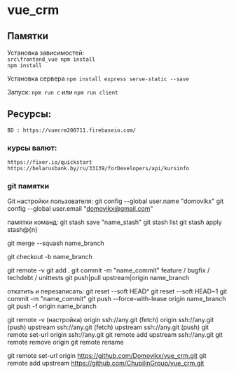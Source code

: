 # vue_crm

## Памятки

Установка зависимостей:  
`src\frontend_vue npm install`  
`npm install`

Установка сервера
`npm install express serve-static --save`

Запуск:
`npm run c` или `npm run client`

## Ресурсы:

`BD : https://vuecrm200711.firebaseio.com/`

### курсы валют:

`https://fixer.io/quickstart`
`https://belarusbank.by/ru/33139/forDevelopers/api/kursinfo`

### git памятки

Git настройки пользователя:
git config --global user.name "domovikx"
git config --global user.email "domovikx@gmail.com"

памятки команд:
git stash save "name_stash"
git stash list
git stash apply stash@{n}

git merge --squash name_branch

git checkout -b name_branch

git remote -v
git add .
git commit -m "name_commit"
feature / bugfix / techdebt / unittests
git push|pull upstream|origin name_branch

откатить и перезаписать:
git reset --soft HEAD^
git reset --soft HEAD~1
git commit -m "name_commit"
git push --force-with-lease origin name_branch
git push -f origin name_branch

git remote -v (настройка)
origin ssh://any.git (fetch)
origin ssh://any.git (push)
upstream ssh://any.git (fetch)
upstream ssh://any.git (push)
git remote set-url origin ssh://any.git
git remote add upstream ssh://any.git
git remote remove origin
git remote rename

git remote set-url origin https://github.com/Domovikx/vue_crm.git
git remote add upstream https://github.com/ChupilinGroup/vue_crm.git
